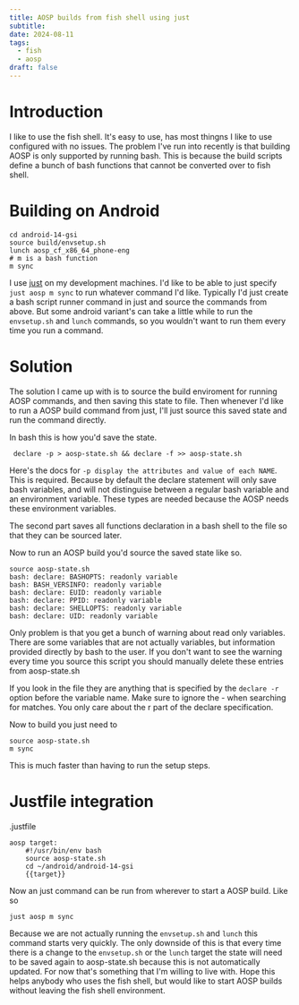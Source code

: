 ```yaml
---
title: AOSP builds from fish shell using just
subtitle: 
date: 2024-08-11
tags:
  - fish
  - aosp
draft: false
---
```


# Introduction
I like to use the fish shell.  It's easy to use, has most thingns I like to use configured with no issues.  The problem I've run into recently is that building AOSP is only supported by running bash.  This is because the build scripts define a bunch of bash functions that cannot be converted over to fish shell.

# Building on Android
```
cd android-14-gsi
source build/envsetup.sh
lunch aosp_cf_x86_64_phone-eng
# m is a bash function
m sync
```

I use [just](https://github.com/casey/just) on my development machines.  I'd like to be able to just specify `just aosp m sync` to run whatever command I'd like. Typically I'd just create a bash script runner command in just and source the commands from above.  But some android variant's can take a little while to run the `envsetup.sh` and `lunch` commands, so you wouldn't want to run them every time you run a command.

# Solution
The solution I came up with is to source the build enviroment for running AOSP commands, and then saving this state to file.  Then whenever I'd like to run a AOSP build command from just, I'll just source this saved state and run the command directly.

In bash this is how you'd save the state.
```
 declare -p > aosp-state.sh && declare -f >> aosp-state.sh
```
Here's the docs for `-p	display the attributes and value of each NAME`.  This is required.  Because by default the declare statement will only save bash variables, and will not distinguise between a regular bash variable and an environment variable.  These types are needed because the AOSP needs these environment variables.

The second part saves all functions declaration in a bash shell to the file so that they can be sourced later.

Now to run an AOSP build you'd source the saved state like so.
```
source aosp-state.sh
bash: declare: BASHOPTS: readonly variable
bash: BASH_VERSINFO: readonly variable
bash: declare: EUID: readonly variable
bash: declare: PPID: readonly variable
bash: declare: SHELLOPTS: readonly variable
bash: declare: UID: readonly variable
```

Only problem is that you get a bunch of warning about read only variables.  There are some variables that are not actually variables, but information provided directly by bash to the user.  If you don't want to see the warning every time you source this script you should manually delete these entries from aosp-state.sh

If you look in the file they are anything that is specified by the `declare -r` option before the variable name.  Make sure to ignore the - when searching for matches.  You only care about the r part of the declare specification.


Now to build you just need to 
```
source aosp-state.sh
m sync
```

This is much faster than having to run the setup steps.

# Justfile integration

.justfile
```
aosp target:
    #!/usr/bin/env bash
    source aosp-state.sh
    cd ~/android/android-14-gsi
    {{target}}
```

Now an just command can be run from wherever to start a AOSP build.
Like so
```
just aosp m sync
```

Because we are not actually running the `envsetup.sh` and `lunch` this command starts very quickly.  The only downside of this is that every time there is a change to the `envsetup.sh` or the `lunch` target the state will need to be saved again to aosp-state.sh because this is not automatically updated.  For now that's something that I'm willing to live with.  Hope this helps anybody who uses the fish shell, but would like to start AOSP builds without leaving the fish shell environment.
